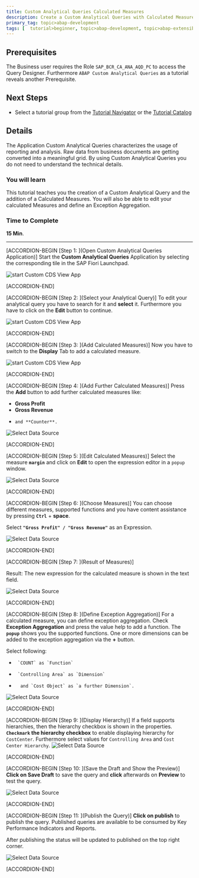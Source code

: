 ```yaml
---
title: Custom Analytical Queries Calculated Measures
description: Create a Custom Analytical Queries with Calculated Measures.
primary_tag: topic>abap-development
tags: [  tutorial>beginner, topic>abap-development, topic>abap-extensibility ]
---
```


## Prerequisites  
The Business user requires the Role `SAP_BCR_CA_ANA_AQD_PC` to access the Query Designer.
Furthermore `ABAP Custom Analytical Queries` as a tutorial reveals another Prerequisite.

## Next Steps
 - Select a tutorial group from the [Tutorial Navigator](https://www.sap.com/developer/tutorial-navigator.html) or the [Tutorial Catalog](https://www.sap.com/developer/tutorial-navigator.tutorials.html)

## Details
The Application Custom Analytical Queries characterizes the usage of reporting and analysis.
Raw data from business documents are getting converted into a meaningful grid.
By using Custom Analytical Queries you do not need to understand the technical details.

### You will learn  
This tutorial teaches you the creation of a Custom Analytical Query and the addition of a Calculated Measures. You will also be able to edit your calculated Measures and define an Exception Aggregation.
### Time to Complete
**15 Min**.

---
[ACCORDION-BEGIN [Step 1: ](Open Custom Analytical Queries Application)]
Start the **Custom Analytical Queries** Application by selecting the corresponding tile in the SAP Fiori Launchpad.

![start Custom CDS View App](FLP.png)


[ACCORDION-END]

[ACCORDION-BEGIN [Step 2: ](Select your Analytical Query)]
To edit your analytical query you have to search for it and **select** it.
Furthermore you have to click on the **Edit** button to continue.

![start Custom CDS View App](select.png)


[ACCORDION-END]

[ACCORDION-BEGIN [Step 3: ](Add Calculated Measures)]
Now you have to switch to the **Display** Tab to add a calculated measure.

![start Custom CDS View App](calculated-measures.png)


[ACCORDION-END]

[ACCORDION-BEGIN [Step 4: ](Add Further Calculated Measures)]
Press the **Add** button to add further calculated measures like:

-    **Gross Profit**
-    **Gross Revenue**
-     and **Counter**.

![Select Data Source](further-measures.png)


[ACCORDION-END]

[ACCORDION-BEGIN [Step 5: ](Edit Calculated Measures)]
Select the measure **`margin`** and click on **Edit** to open the expression editor in a `popup` window.

![Select Data Source](calculated-measures2.png)


[ACCORDION-END]

[ACCORDION-BEGIN [Step 6: ](Choose Measures)]
You can choose different measures, supported functions and you have content assistance by pressing **`Ctrl`** + **space**.

Select **`"Gross Profit" / "Gross Revenue"`** as an Expression.

![Select Data Source](calculated-measures3.png)


[ACCORDION-END]

[ACCORDION-BEGIN [Step 7: ](Result of Measures)]

Result:
The new expression for the calculated measure is shown in the text field.

![Select Data Source](calculated-measures4.png)


[ACCORDION-END]

[ACCORDION-BEGIN [Step 8: ](Define Exception Aggregation)]
For a calculated measure, you can define exception aggregation. Check **Exception Aggregation** and press the value help to add a function. The **`popup`** shows you the supported functions. One or more dimensions can be added to the exception aggregation via the **+** button.

Select following:

-      `COUNT` as `Function`
-      `Controlling Area` as `Dimension`
-       and `Cost Object` as `a further Dimension`.

![Select Data Source](calculated-measures5.png)


[ACCORDION-END]

[ACCORDION-BEGIN [Step 9: ](Display Hierarchy)]
If a field supports hierarchies, then the hierarchy checkbox is shown in the properties.
**`Checkmark` the hierarchy checkbox** to enable displaying hierarchy for `CostCenter`.
Furthermore select values for `Controlling Area` and `Cost Center Hierarchy`.
![Select Data Source](costcenter.png)


[ACCORDION-END]

[ACCORDION-BEGIN [Step 10: ](Save the Draft and Show the Preview)]
**Click on Save Draft** to save the query and **click** afterwards on **Preview** to test the query.

![Select Data Source](save.png)


[ACCORDION-END]

[ACCORDION-BEGIN [Step 11: ](Publish the Query)]
**Click on publish** to publish the query. Published queries are available to be consumed by Key Performance Indicators and Reports.  

After publishing the status will be updated to published on the top right corner.

![Select Data Source](publish.png)


[ACCORDION-END]
